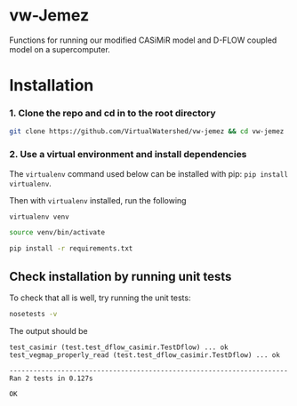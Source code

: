 # vw-Jemez

Functions for running our modified CASiMiR model and D-FLOW coupled
model on a supercomputer.

# Installation

### 1. Clone the repo and cd in to the root directory

```bash
git clone https://github.com/VirtualWatershed/vw-jemez && cd vw-jemez
```

### 2. Use a virtual environment and install dependencies

The `virtualenv` command used below can be installed with pip: `pip install virtualenv`.

Then with `virtualenv` installed, run the following

```bash
virtualenv venv
```

```bash
source venv/bin/activate
```

```bash
pip install -r requirements.txt
```

## Check installation by running unit tests

To check that all is well, try running the unit tests:

```bash
nosetests -v
```


The output should be

```
test_casimir (test.test_dflow_casimir.TestDflow) ... ok
test_vegmap_properly_read (test.test_dflow_casimir.TestDflow) ... ok

----------------------------------------------------------------------
Ran 2 tests in 0.127s

OK
```

